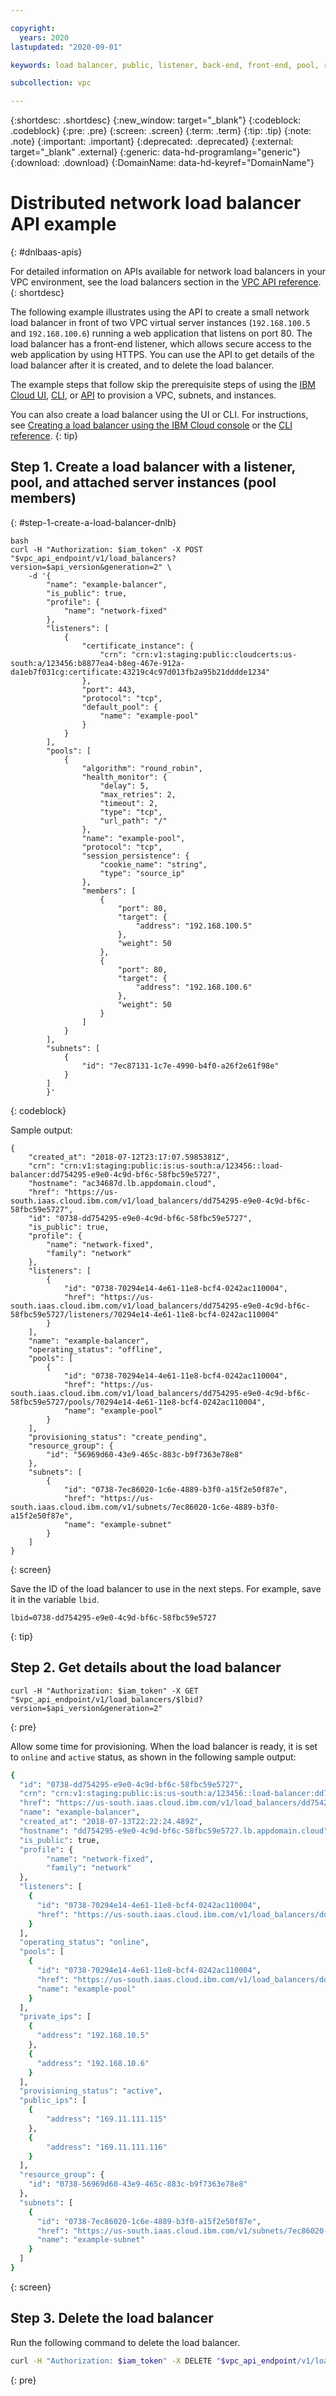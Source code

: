 ```yaml
---

copyright:
  years: 2020
lastupdated: "2020-09-01"

keywords: load balancer, public, listener, back-end, front-end, pool, round-robin, weighted, connections, methods, policies, APIs, access, ports, vpc, vpc network

subcollection: vpc

---
```


{:shortdesc: .shortdesc}
{:new_window: target="_blank"}
{:codeblock: .codeblock}
{:pre: .pre}
{:screen: .screen}
{:term: .term}
{:tip: .tip}
{:note: .note}
{:important: .important}
{:deprecated: .deprecated}
{:external: target="_blank" .external}
{:generic: data-hd-programlang="generic"}
{:download: .download}
{:DomainName: data-hd-keyref="DomainName"}

# Distributed network load balancer API example
{: #dnlbaas-apis}

For detailed information on APIs available for network load balancers in your VPC environment, see the load balancers section in the [VPC API reference](https://{DomainName}/apidocs/vpc#list-all-load-balancers).
{: shortdesc}

The following example illustrates using the API to create a small network load balancer in front of two VPC virtual server instances (`192.168.100.5` and `192.168.100.6`) running a web application that listens on port 80. The load balancer has a front-end listener, which allows secure access to the web application by using HTTPS. You can use the API to get details of the load balancer after it is created, and to delete the load balancer.

The example steps that follow skip the prerequisite steps of using the [IBM Cloud UI](/docs/vpc?topic=vpc-creating-a-vpc-using-the-ibm-cloud-console), [CLI](/docs/vpc?topic=vpc-creating-a-vpc-using-cli), or [API](/docs/vpc?topic=vpc-creating-a-vpc-using-the-rest-apis) to provision a VPC, subnets, and instances.

You can also create a load balancer using the UI or CLI. For instructions, see [Creating a load balancer using the IBM Cloud console](/docs/vpc?topic=vpc-creating-a-vpc-using-the-ibm-cloud-console#load-balancer) or the [CLI reference](/docs/vpc?topic=vpc-infrastructure-cli-plugin-vpc-reference).
{: tip}

## Step 1. Create a load balancer with a listener, pool, and attached server instances (pool members)
{: #step-1-create-a-load-balancer-dnlb}

```
bash
curl -H "Authorization: $iam_token" -X POST
"$vpc_api_endpoint/v1/load_balancers?version=$api_version&generation=2" \
    -d '{
        "name": "example-balancer",
        "is_public": true,
        "profile": {
            "name": "network-fixed"
        },
        "listeners": [
            {
                "certificate_instance": {
                    "crn": "crn:v1:staging:public:cloudcerts:us-south:a/123456:b8877ea4-b8eg-467e-912a-da1eb7f031cg:certificate:43219c4c97d013fb2a95b21dddde1234"
                },
                "port": 443,
                "protocol": "tcp",
                "default_pool": {
                    "name": "example-pool"
                }
            }
        ],
        "pools": [
            {
                "algorithm": "round_robin",
                "health_monitor": {
                    "delay": 5,
                    "max_retries": 2,
                    "timeout": 2,
                    "type": "tcp",
                    "url_path": "/"
                },
                "name": "example-pool",
                "protocol": "tcp",
                "session_persistence": {
                    "cookie_name": "string",
                    "type": "source_ip"
                },
                "members": [
                    {
                        "port": 80,
                        "target": {
                            "address": "192.168.100.5"
                        },
                        "weight": 50
                    },
                    {
                        "port": 80,
                        "target": {
                            "address": "192.168.100.6"
                        },
                        "weight": 50
                    }
                ]
            }
        ],
        "subnets": [
            {
                "id": "7ec87131-1c7e-4990-b4f0-a26f2e61f98e"
            }
        ]
        }'
```
{: codeblock}

Sample output:
```
{
    "created_at": "2018-07-12T23:17:07.5985381Z",
    "crn": "crn:v1:staging:public:is:us-south:a/123456::load-balancer:dd754295-e9e0-4c9d-bf6c-58fbc59e5727",
    "hostname": "ac34687d.lb.appdomain.cloud",
    "href": "https://us-south.iaas.cloud.ibm.com/v1/load_balancers/dd754295-e9e0-4c9d-bf6c-58fbc59e5727",
    "id": "0738-dd754295-e9e0-4c9d-bf6c-58fbc59e5727",
    "is_public": true,
    "profile": {
        "name": "network-fixed",
        "family": "network"
    },
    "listeners": [
        {
            "id": "0738-70294e14-4e61-11e8-bcf4-0242ac110004",
            "href": "https://us-south.iaas.cloud.ibm.com/v1/load_balancers/dd754295-e9e0-4c9d-bf6c-58fbc59e5727/listeners/70294e14-4e61-11e8-bcf4-0242ac110004"
        }
    ],
    "name": "example-balancer",
    "operating_status": "offline",
    "pools": [
        {
            "id": "0738-70294e14-4e61-11e8-bcf4-0242ac110004",
            "href": "https://us-south.iaas.cloud.ibm.com/v1/load_balancers/dd754295-e9e0-4c9d-bf6c-58fbc59e5727/pools/70294e14-4e61-11e8-bcf4-0242ac110004",
            "name": "example-pool"
        }
    ],
    "provisioning_status": "create_pending",
    "resource_group": {
        "id": "56969d60-43e9-465c-883c-b9f7363e78e8"
    },
    "subnets": [
        {
            "id": "0738-7ec86020-1c6e-4889-b3f0-a15f2e50f87e",
            "href": "https://us-south.iaas.cloud.ibm.com/v1/subnets/7ec86020-1c6e-4889-b3f0-a15f2e50f87e",
            "name": "example-subnet"
        }
    ]
}
```
{: screen}

Save the ID of the load balancer to use in the next steps. For example, save it in the variable `lbid`.

  ```
  lbid=0738-dd754295-e9e0-4c9d-bf6c-58fbc59e5727
  ```
  {: tip}

## Step 2. Get details about the load balancer

```
curl -H "Authorization: $iam_token" -X GET "$vpc_api_endpoint/v1/load_balancers/$lbid?version=$api_version&generation=2"
```
{: pre}

Allow some time for provisioning. When the load balancer is ready, it is set to `online` and `active` status, as shown in the following sample output:

```bash
{
  "id": "0738-dd754295-e9e0-4c9d-bf6c-58fbc59e5727",
  "crn": "crn:v1:staging:public:is:us-south:a/123456::load-balancer:dd754295-e9e0-4c9d-bf6c-58fbc59e5727",
  "href": "https://us-south.iaas.cloud.ibm.com/v1/load_balancers/dd754295-e9e0-4c9d-bf6c-58fbc59e5727",
  "name": "example-balancer",
  "created_at": "2018-07-13T22:22:24.489Z",
  "hostname": "dd754295-e9e0-4c9d-bf6c-58fbc59e5727.lb.appdomain.cloud",
  "is_public": true,
  "profile": {
        "name": "network-fixed",
        "family": "network"
  },
  "listeners": [
    {
      "id": "0738-70294e14-4e61-11e8-bcf4-0242ac110004",
      "href": "https://us-south.iaas.cloud.ibm.com/v1/load_balancers/dd754295-e9e0-4c9d-bf6c-58fbc59e5727/listeners/70294e14-4e61-11e8-bcf4-0242ac110004"
    }
  ],
  "operating_status": "online",
  "pools": [
    {
      "id": "0738-70294e14-4e61-11e8-bcf4-0242ac110004",
      "href": "https://us-south.iaas.cloud.ibm.com/v1/load_balancers/dd754295-e9e0-4c9d-bf6c-58fbc59e5727/pools/70294e14-4e61-11e8-bcf4-0242ac110004",
      "name": "example-pool"
    }
  ],
  "private_ips": [
    {
      "address": "192.168.10.5"
    },
    {
      "address": "192.168.10.6"
    }
  ],
  "provisioning_status": "active",
  "public_ips": [
    {
        "address": "169.11.111.115"
    },
    {
        "address": "169.11.111.116"
    }
  ],
  "resource_group": {
    "id": "0738-56969d60-43e9-465c-883c-b9f7363e78e8"
  },
  "subnets": [
    {
      "id": "0738-7ec86020-1c6e-4889-b3f0-a15f2e50f87e",
      "href": "https://us-south.iaas.cloud.ibm.com/v1/subnets/7ec86020-1c6e-4889-b3f0-a15f2e50f87e",
      "name": "example-subnet"
    }
  ]
}
```
{: screen}

## Step 3. Delete the load balancer

Run the following command to delete the load balancer.

```bash
curl -H "Authorization: $iam_token" -X DELETE "$vpc_api_endpoint/v1/load_balancers/$lbid?version=$api_version&generation=2"
```
{: pre}
